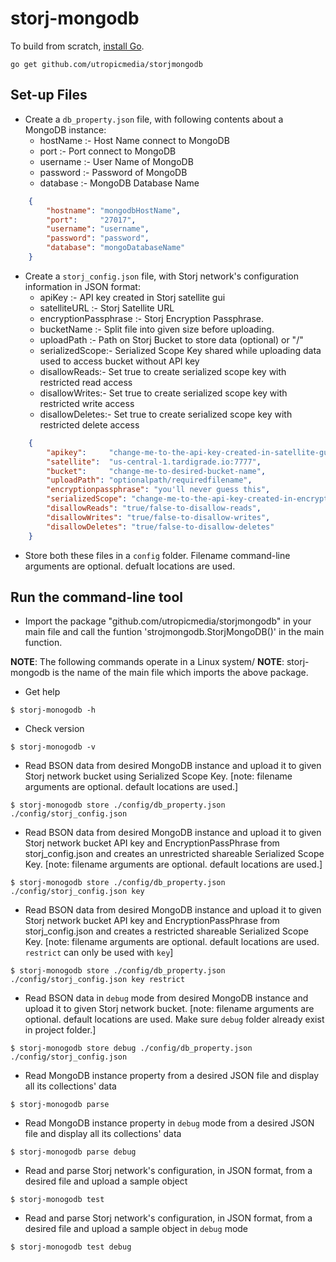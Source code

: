 # storj-mongodb

To build from scratch, [install Go](https://golang.org/doc/install#install).

```
go get github.com/utropicmedia/storjmongodb
```

## Set-up Files
* Create a `db_property.json` file, with following contents about a MongoDB instance:
    * hostName :- Host Name connect to MongoDB
    * port :- Port connect to MongoDB
    * username :- User Name of MongoDB
    * password :- Password of MongoDB
    * database :- MongoDB Database Name

```json
    { 
        "hostname": "mongodbHostName",
        "port":     "27017",
        "username": "username",
        "password": "password",
        "database": "mongoDatabaseName"
    }
```

* Create a `storj_config.json` file, with Storj network's configuration information in JSON format:
    * apiKey :- API key created in Storj satellite gui
    * satelliteURL :- Storj Satellite URL
    * encryptionPassphrase :- Storj Encryption Passphrase.
    * bucketName :- Split file into given size before uploading.
    * uploadPath :- Path on Storj Bucket to store data (optional) or "/"
    * serializedScope:- Serialized Scope Key shared while uploading data used to access bucket without API key
    * disallowReads:- Set true to create serialized scope key with restricted read access
    * disallowWrites:- Set true to create serialized scope key with restricted write access
    * disallowDeletes:- Set true to create serialized scope key with restricted delete access

```json
    { 
        "apikey":     "change-me-to-the-api-key-created-in-satellite-gui",
        "satellite":  "us-central-1.tardigrade.io:7777",
        "bucket":     "change-me-to-desired-bucket-name",
        "uploadPath": "optionalpath/requiredfilename",
        "encryptionpassphrase": "you'll never guess this",
        "serializedScope": "change-me-to-the-api-key-created-in-encryption-access-apiKey",
        "disallowReads": "true/false-to-disallow-reads",
        "disallowWrites": "true/false-to-disallow-writes",
        "disallowDeletes": "true/false-to-disallow-deletes"
    }
```

* Store both these files in a `config` folder.  Filename command-line arguments are optional.  defualt locations are used.

## Run the command-line tool

* Import the package "github.com/utropicmedia/storjmongodb" in your main file and call the funtion 'strojmongodb.StorjMongoDB()' in the main function.

**NOTE**: The following commands operate in a Linux system/
**NOTE**: storj-mongodb is the name of the main file which imports the above package.

* Get help
```
$ storj-monogodb -h
```

* Check version
```
$ storj-monogodb -v
```

* Read BSON data from desired MongoDB instance and upload it to given Storj network bucket using Serialized Scope Key.  [note: filename arguments are optional.  default locations are used.]
```
$ storj-monogodb store ./config/db_property.json ./config/storj_config.json  
```

* Read BSON data from desired MongoDB instance and upload it to given Storj network bucket API key and EncryptionPassPhrase from storj_config.json and creates an unrestricted shareable Serialized Scope Key.  [note: filename arguments are optional. default locations are used.]
```
$ storj-monogodb store ./config/db_property.json ./config/storj_config.json key
```

* Read BSON data from desired MongoDB instance and upload it to given Storj network bucket API key and EncryptionPassPhrase from storj_config.json and creates a restricted shareable Serialized Scope Key.  [note: filename arguments are optional. default locations are used. `restrict` can only be used with `key`]
```
$ storj-monogodb store ./config/db_property.json ./config/storj_config.json key restrict
```

* Read BSON data in `debug` mode from desired MongoDB instance and upload it to given Storj network bucket.  [note: filename arguments are optional.  default locations are used. Make sure `debug` folder already exist in project folder.]
```
$ storj-monogodb store debug ./config/db_property.json ./config/storj_config.json  
```

* Read MongoDB instance property from a desired JSON file and display all its collections' data
```
$ storj-monogodb parse   
```

* Read MongoDB instance property in `debug` mode from a desired JSON file and display all its collections' data
```
$ storj-monogodb parse debug 
```

* Read and parse Storj network's configuration, in JSON format, from a desired file and upload a sample object
```
$ storj-monogodb test 
```
* Read and parse Storj network's configuration, in JSON format, from a desired file and upload a sample object in `debug` mode
```
$ storj-monogodb test debug 
```
